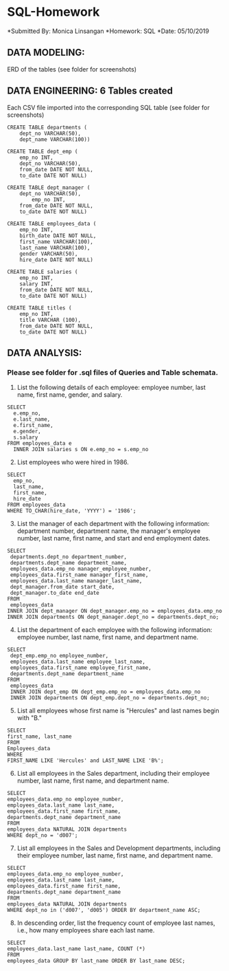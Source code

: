 # SQL-Homework

*Submitted By:	Monica Linsangan
*Homework:	SQL
*Date:	05/10/2019



## DATA MODELING:
ERD of the tables (see folder for screenshots) 

## DATA ENGINEERING: 6 Tables created
Each CSV file imported into the corresponding SQL table (see folder for screenshots)

```
CREATE TABLE departments (
	dept_no VARCHAR(50),
	dept_name VARCHAR(100))
```
```
CREATE TABLE dept_emp (
	emp_no INT,
	dept_no VARCHAR(50),
	from_date DATE NOT NULL,
	to_date DATE NOT NULL)
```
```
CREATE TABLE dept_manager (
	dept_no VARCHAR(50),
        emp_no INT,	
	from_date DATE NOT NULL,
	to_date DATE NOT NULL)
```
```
CREATE TABLE employees_data (
	emp_no INT,
	birth_date DATE NOT NULL,
	first_name VARCHAR(100),
	last_name VARCHAR(100),
	gender VARCHAR(50),
	hire_date DATE NOT NULL)
```  
```
CREATE TABLE salaries (
	emp_no INT,
	salary INT,
	from_date DATE NOT NULL,
	to_date DATE NOT NULL)
```  
```
CREATE TABLE titles (
	emp_no INT,
	title VARCHAR (100),
	from_date DATE NOT NULL,
	to_date DATE NOT NULL) 
```

  
## DATA ANALYSIS:
### Please see folder for .sql files of Queries and Table schemata.
1.	List the following details of each employee: employee number, last name, first name, gender, and salary.
```
SELECT
  e.emp_no,
  e.last_name,
  e.first_name,
  e.gender,
  s.salary
FROM employees_data e
  INNER JOIN salaries s ON e.emp_no = s.emp_no
```
2.	List employees who were hired in 1986.
```
SELECT
  emp_no,
  last_name,
  first_name,
  hire_date
FROM employees_data
WHERE TO_CHAR(hire_date, 'YYYY') = '1986';
```
3.	List the manager of each department with the following information: department number, department name, the manager's employee number, last name, first name, and start and end employment dates.
```
SELECT
 departments.dept_no department_number,
 departments.dept_name department_name,
 employees_data.emp_no manager_employee_number,
 employees_data.first_name manager_first_name,
 employees_data.last_name manager_last_name,
 dept_manager.from_date start_date,
 dept_manager.to_date end_date
FROM
 employees_data
INNER JOIN dept_manager ON dept_manager.emp_no = employees_data.emp_no
INNER JOIN departments ON dept_manager.dept_no = departments.dept_no;
```
4. List the department of each employee with the following information: employee number, last name, first name, and department name.
```
SELECT
 dept_emp.emp_no employee_number,
 employees_data.last_name employee_last_name,
 employees_data.first_name employee_first_name,
 departments.dept_name department_name
FROM
 employees_data
 INNER JOIN dept_emp ON dept_emp.emp_no = employees_data.emp_no
 INNER JOIN departments ON dept_emp.dept_no = departments.dept_no;
```
5. List all employees whose first name is "Hercules" and last names begin with "B."
```
SELECT
first_name, last_name
FROM
Employees_data
WHERE
FIRST_NAME LIKE 'Hercules' and LAST_NAME LIKE 'B%';
```
6.	List all employees in the Sales department, including their employee number, last name, first name, and department name.
```
SELECT
employees_data.emp_no employee_number,
employees_data.last_name last_name,
employees_data.first_name first_name,
departments.dept_name department_name
FROM
employees_data NATURAL JOIN departments
WHERE dept_no = 'd007';
```
7.	List all employees in the Sales and Development departments, including their employee number, last name, first name, and department name.
```
SELECT
employees_data.emp_no employee_number,
employees_data.last_name last_name,
employees_data.first_name first_name,
departments.dept_name department_name
FROM
employees_data NATURAL JOIN departments
WHERE dept_no in ('d007', 'd005') ORDER BY department_name ASC;
```
8. In descending order, list the frequency count of employee last names, i.e., how many employees share each last name.
```
SELECT
employees_data.last_name last_name, COUNT (*)
FROM
employees_data GROUP BY last_name ORDER BY last_name DESC;
```


